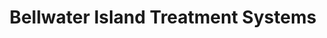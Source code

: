 ---
title: "Bellwater Island Treatment Systems"
url: /bowen-island/bellwater-island-treatment-systems/
shop: shop
---